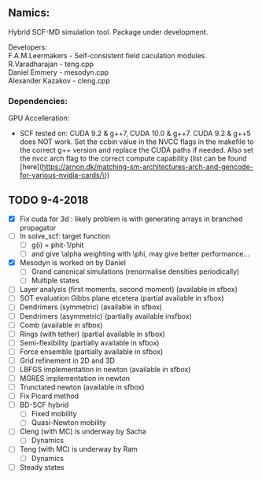 ## Namics:

Hybrid SCF-MD simulation tool. Package under development.

Developers:   
F.A.M.Leermakers - Self-consistent field caculation modules.   
R.Varadharajan - teng.cpp   
Daniel Emmery - mesodyn.cpp   
Alexander Kazakov - cleng.cpp   

### Dependencies:

GPU Accelleration:
- SCF tested on: CUDA 9.2 & g++7, CUDA 10.0 & g++7. CUDA 9.2 & g++5 does NOT work. Set the ccbin value in the NVCC flags in the makefile to the correct g++ version and replace the CUDA paths if needed. Also set the nvcc arch flag to the correct compute capability (list can be found [here](https://arnon.dk/matching-sm-architectures-arch-and-gencode-for-various-nvidia-cards/\)\)

## TODO 9-4-2018
- [x] Fix cuda for 3d : likely problem is with generating arrays in branched propagator  
- [ ] In solve_scf: target function  
	- [ ] g(i) = phit-1/phit
	- [ ] and give \alpha weighting with \phi, may give better performance...  
- [x] Mesodyn is worked on by Daniel  
	- [ ] Grand canonical simulations (renormalise densities periodically)  
	- [ ] Multiple states  
- [ ] Layer analysis (first moments, second moment) (available in sfbox)  
- [ ] SOT evaluation Gibbs plane etcetera (partial available in sfbox)  
- [ ] Dendrimers (symmetric) (available in sfbox)  
- [ ] Dendrimers (asymmetric) (partially available insfbox)  
- [ ] Comb (available in sfbox)  
- [ ] Rings (with tether) (partial available in sfbox)  
- [ ] Semi-flexibility (partially available in sfbox)  
- [ ] Force ensemble (partially available in sfbox)  
- [ ] Grid refinement in 2D and 3D  
- [ ] LBFGS implementation in newton (available in sfbox)  
- [ ] MGRES implementation in newton  
- [ ] Trunctated newton  (available in sfbox)  
- [ ] Fix Picard method  
- [ ] BD-SCF hybrid  
	- [ ] Fixed mobility  
	- [ ] Quasi-Newton mobility  
- [ ] Cleng (with MC) is underway by Sacha  
	- [ ] Dynamics  
- [ ] Teng (with MC) is underway by Ram  
	- [ ] Dynamics  
- [ ] Steady states  

